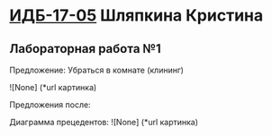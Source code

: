# [ИДБ-17-05](https://github.com/stankin/design-part-1/wiki/list-idb-17-05) Шляпкина Кристина
## Лабораторная работа №1

Предложение: Убраться в комнате (клининг)


![None] (*url картинка)


Предложения после: 

Диаграмма прецедентов: 
![None] (*url картинка)
